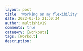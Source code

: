 ```yaml
---
layout: post
title: 'Working on my flexibility'
date: 2022-03-15 21:30:34
author: multishiv19
comments: true
category: [workouts]
tags: [Workout]
description: 
---
```


<div width='100%' class='strava-embed-placeholder' data-embed-type='activity' data-embed-id='6826454941'></div>
<script src='https://strava-embeds.com/embed.js'></script>

